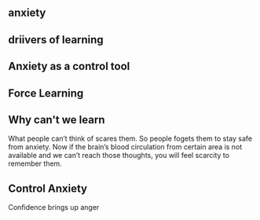 ## anxiety

## driivers of learning

## Anxiety as a control tool

## Force Learning

## Why can't we learn

What people can’t think of scares them. So people fogets them to stay safe from anxiety. Now if the brain’s blood circulation from certain area is not available and we can’t reach those thoughts, you will feel scarcity to remember them.

## Control Anxiety

Confidence brings up anger
